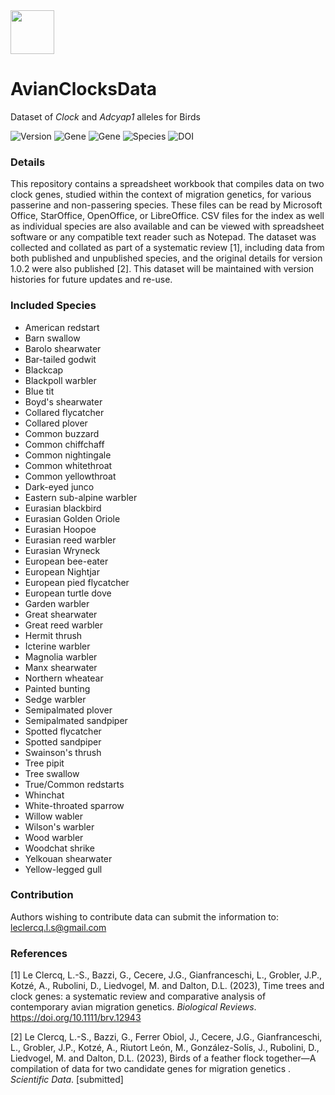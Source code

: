 <img src="https://user-images.githubusercontent.com/85708751/233520469-0e6e0e46-ff59-418e-8085-83789f38e88d.jpg" width="70"> 

# AvianClocksData
Dataset of <i>Clock</i> and <i>Adcyap1</i> alleles for Birds

![Version](https://img.shields.io/badge/Version-1.0.2-purple) ![Gene](https://img.shields.io/badge/Gene-Clock-green) ![Gene](https://img.shields.io/badge/Gene-Adcyap1-red) ![Species](https://img.shields.io/badge/Species-Birds-blue) ![DOI](https://img.shields.io/badge/DOI-10.6084/m9.figshare.23623935.v1-purple)

### Details

This repository contains a spreadsheet workbook that compiles data on two clock genes, studied within the context of migration genetics, for various passerine and non-passering species. These files can be read by Microsoft Office, StarOffice, OpenOffice, or LibreOffice. CSV files for the index as well as individual species are also available and can be viewed with spreadsheet software or any compatible text reader such as Notepad. The dataset was collected and collated as part of a systematic review [1], including data from both published and unpublished species, and the original details for version 1.0.2 were also published [2]. This dataset will be maintained with version histories for future updates and re-use.

### Included Species
- American redstart
- Barn swallow
- Barolo shearwater
- Bar-tailed godwit
- Blackcap
- Blackpoll warbler
- Blue tit
- Boyd's shearwater
- Collared flycatcher
- Collared plover
- Common buzzard
- Common chiffchaff
- Common nightingale
- Common whitethroat
- Common yellowthroat
- Dark-eyed junco
- Eastern sub-alpine warbler
- Eurasian blackbird
- Eurasian Golden Oriole
- Eurasian Hoopoe
- Eurasian reed warbler
- Eurasian Wryneck
- European bee-eater
- European Nightjar
- European pied flycatcher
- European turtle dove
- Garden warbler
- Great shearwater
- Great reed warbler
- Hermit thrush
- Icterine warbler
- Magnolia warbler
- Manx shearwater
- Northern wheatear
- Painted bunting
- Sedge warbler
- Semipalmated plover
- Semipalmated sandpiper
- Spotted flycatcher
- Spotted sandpiper
- Swainson's thrush
- Tree pipit
- Tree swallow
- True/Common redstarts
- Whinchat
- White-throated sparrow
- Willow wabler
- Wilson's warbler
- Wood warbler
- Woodchat shrike
- Yelkouan shearwater
- Yellow-legged gull

### Contribution

Authors wishing to contribute data can submit the information to: leclercq.l.s@gmail.com

### References

[1] Le Clercq, L.-S., Bazzi, G., Cecere, J.G., Gianfranceschi, L., Grobler, J.P., Kotzé, A., Rubolini, D., Liedvogel, M. and Dalton, D.L. (2023), Time trees and clock genes: a systematic review and comparative analysis of contemporary avian migration genetics. _Biological Reviews_. https://doi.org/10.1111/brv.12943

[2] Le Clercq, L.-S., Bazzi, G., Ferrer Obiol, J., Cecere, J.G., Gianfranceschi, L., Grobler, J.P., Kotzé, A., Riutort León, M., González-Solís, J., Rubolini, D., Liedvogel, M. and Dalton, D.L. (2023), Birds of a feather flock together—A compilation of data for two candidate genes for migration genetics . _Scientific Data_. [submitted]
